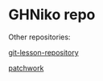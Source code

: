 # GHNiko repo

Other repositories:

[git-lesson-repository](https://github.com/GHNiko/git-lesson-repository "git-lesson-repository")

[patchwork](https://github.com/GHNiko/patchwork "patchwork")
